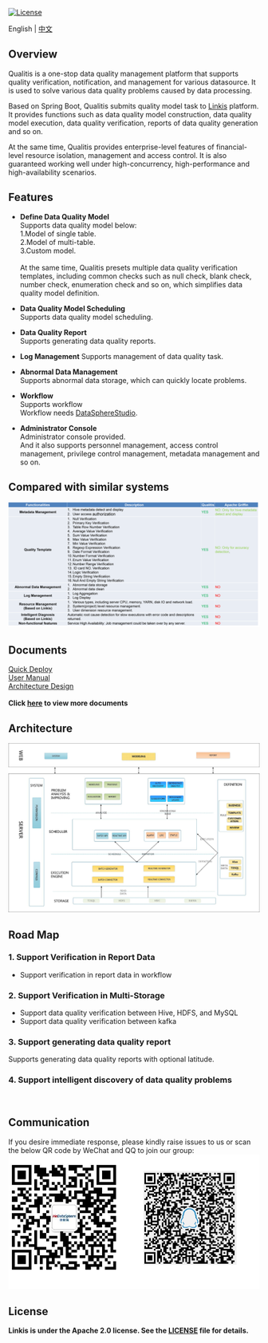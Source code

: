[![License](https://img.shields.io/badge/license-Apache%202-4EB1BA.svg)](https://www.apache.org/licenses/LICENSE-2.0.html)  

English | [中文](docs/zh_CN/ch1)  

## Overview
Qualitis is a one-stop data quality management platform that supports quality verification, notification, and management for various datasource. It is used to solve various data quality problems caused by data processing.

Based on Spring Boot, Qualitis submits quality model task to [Linkis](https://github.com/WeBankFinTech/Linkis) platform. It provides functions such as data quality model construction, data quality model execution, data quality verification, reports of data quality generation and so on.

At the same time, Qualitis provides enterprise-level features of financial-level resource isolation, management and access control. It is also guaranteed working well under high-concurrency, high-performance and high-availability scenarios.

## Features
- **Define Data Quality Model**  
Supports data quality model below:  
1.Model of single table.  
2.Model of multi-table.  
3.Custom model.  
<br /> At the same time, Qualitis presets multiple data quality verification templates, including common checks such as null check, blank check, number check, enumeration check and so on, which simplifies data quality model definition.  

- **Data Quality Model Scheduling**  
Supports data quality model scheduling.  

- **Data Quality Report**  
Supports generating data quality reports.  

- **Log Management**
Supports management of data quality task.  

- **Abnormal Data Management**  
Supports abnormal data storage, which can quickly locate problems.    

- **Workflow**  
Supports workflow  
Workflow needs [DataSphereStudio](https://github.com/WeBankFinTech/DataSphereStudio).

- **Administrator Console**  
Administrator console provided.  
And it also supports personnel management, access control management, privilege control management, metadata management and so on.  

## Compared with similar systems
![](images/en_US/ch1/CompareSimilarSystem.png)

## Documents
[Quick Deploy](docs/en_US/ch1/QuickDeploy.md)  
[User Manual](docs/en_US/ch1/User%20Manual.md)  
[Architecture Design](docs/en_US/ch1/Architecture%20Design.md)  
<br/>
**Click [here](docs/en_US/ch1) to view more documents**

## Architecture
![](images/en_US/ch1/Architecture.png)

## Road Map
### 1. Support Verification in Report Data

- Support verification in report data in workflow

### 2. Support Verification in Multi-Storage

- Support data quality verification between Hive, HDFS, and MySQL  
- Support data quality verification between kafka  

### 3. Support generating data quality report

Supports generating data quality reports with optional latitude.

### 4. Support intelligent discovery of data quality problems
<br/>

## Communication
If you desire immediate response, please kindly raise issues to us or scan the below QR code by WeChat and QQ to join our group:   
![](images/en_US/ch1/ContractUs.png)

## License
**Linkis is under the Apache 2.0 license. See the [LICENSE](/LICENSE) file for details.**